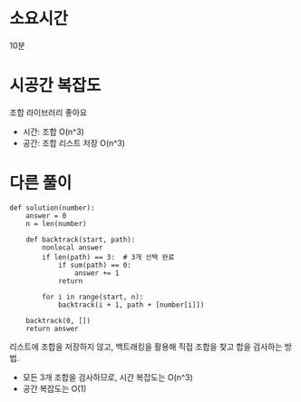 # 소요시간

10분

# 시공간 복잡도

조합 라이브러리 좋아요

- 시간: 조합 O(n^3)
- 공간: 조합 리스트 저장 O(n^3)

# 다른 풀이

```
def solution(number):
    answer = 0
    n = len(number)

    def backtrack(start, path):
        nonlocal answer
        if len(path) == 3:  # 3개 선택 완료
            if sum(path) == 0:
                answer += 1
            return

        for i in range(start, n):
            backtrack(i + 1, path + [number[i]])

    backtrack(0, [])
    return answer
```

리스트에 조합을 저장하지 않고, 백트래킹을 활용해 직접 조합을 찾고 합을 검사하는 방법.

- 모든 3개 조합을 검사하므로, 시간 복잡도는 O(n^3)
- 공간 복잡도는 O(1)

